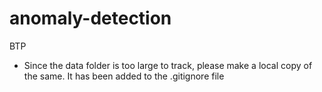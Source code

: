 # anomaly-detection

BTP

- Since the data folder is too large to track, please make a local copy of the same. It has been added to the .gitignore file
